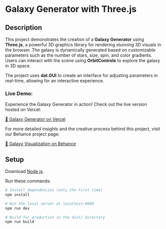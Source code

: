 # Galaxy Generator with Three.js

## Description

This project demonstrates the creation of a **Galaxy Generator** using **Three.js**, a powerful 3D graphics library for rendering stunning 3D visuals in the browser. The galaxy is dynamically generated based on customizable parameters such as the number of stars, size, spin, and color gradients. Users can interact with the scene using **OrbitControls** to explore the galaxy in 3D space.

The project uses **dat.GUI** to create an interface for adjusting parameters in real-time, allowing for an interactive experience.

### Live Demo:
Experience the Galaxy Generator in action! Check out the live version hosted on Vercel:

[🌌 Galaxy Generator on Vercel](https://galaxy-three-js-7la4.vercel.app/)

For more detailed insights and the creative process behind this project, visit our Behance project page:

[🎨 Galaxy Visualization on Behance](https://www.behance.net/gallery/216288721/Galaxy-Visualization-Threejs)

## Setup

Download [Node.js](https://nodejs.org/en/download/).

Run these commands:

```bash
# Install dependencies (only the first time)
npm install

# Run the local server at localhost:8080
npm run dev

# Build for production in the dist/ directory
npm run build
